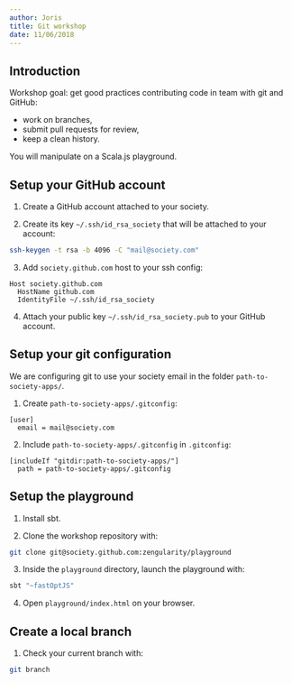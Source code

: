 ```yaml
---
author: Joris
title: Git workshop
date: 11/06/2018
---
```


## Introduction

Workshop goal: get good practices contributing code in team with git and GitHub:

- work on branches,
- submit pull requests for review,
- keep a clean history.

You will manipulate on a Scala.js playground.

## Setup your GitHub account

1. Create a GitHub account attached to your society.

2. Create its key `~/.ssh/id_rsa_society` that will be attached to your account:

```bash
ssh-keygen -t rsa -b 4096 -C "mail@society.com"
```

3. Add `society.github.com` host to your ssh config:

```sshconfig
Host society.github.com
  HostName github.com
  IdentityFile ~/.ssh/id_rsa_society
```

4. Attach your public key `~/.ssh/id_rsa_society.pub` to your GitHub account.

## Setup your git configuration

We are configuring git to use your society email in the folder `path-to-society-apps/`.

1. Create `path-to-society-apps/.gitconfig`:

```gitconfig
[user]
  email = mail@society.com
```

2. Include `path-to-society-apps/.gitconfig` in `.gitconfig`:

```gitconfig
[includeIf "gitdir:path-to-society-apps/"]
  path = path-to-society-apps/.gitconfig
```

## Setup the playground

1. Install sbt.

2. Clone the workshop repository with:

```bash
git clone git@society.github.com:zengularity/playground
```

3. Inside the `playground` directory, launch the playground with:

```bash
sbt "~fastOptJS"
```

4. Open `playground/index.html` on your browser.

## Create a local branch

1. Check your current branch with:

```bash
git branch
```
